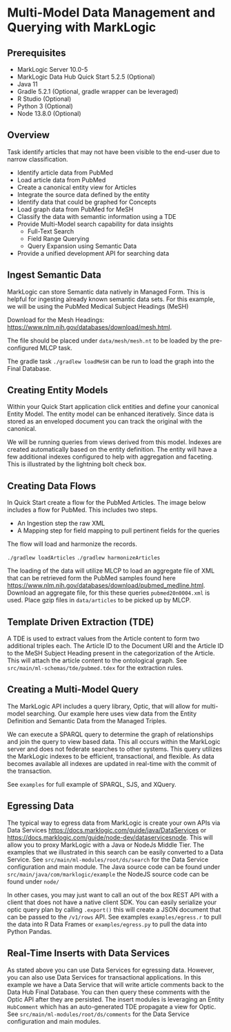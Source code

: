 # Multi-Model Data Management and Querying with MarkLogic

## Prerequisites
* MarkLogic Server 10.0-5
* MarkLogic Data Hub Quick Start 5.2.5 (Optional)
* Java 11
* Gradle 5.2.1 (Optional, gradle wrapper can be leveraged) 
* R Studio (Optional)
* Python 3 (Optional)
* Node 13.8.0 (Optional)
## Overview
Task identify articles that may not have been visible to the end-user due to narrow classification.

* Identify article data from PubMed
* Load article data from PubMed
* Create a canonical entity view for Articles
* Integrate the source data defined by the entity
* Identify data that could be graphed for Concepts
* Load graph data from PubMed for MeSH
* Classify the data with semantic information using a TDE
* Provide Multi-Model search capability for data insights
    * Full-Text Search
    * Field Range Querying
    * Query Expansion using Semantic Data
* Provide a unified development API for searching data

## Ingest Semantic Data

MarkLogic can store Semantic data natively in Managed Form. This is helpful for ingesting already known semantic data sets. For this example, we will be using the PubMed Medical Subject Headings (MeSH)

Download for the Mesh Headings: <https://www.nlm.nih.gov/databases/download/mesh.html>.

The file should be placed under `data/mesh/mesh.nt` to be loaded by the pre-configured MLCP task.

The gradle task `./gradlew loadMeSH` can be run to load the graph into the Final Database.

## Creating Entity Models

Within your Quick Start application click entities and define your canonical Entity Model. The entity model can be enhanced iteratively. Since data is stored as an enveloped document you can track the original with the canonical.

We will be running queries from views derived from this model. Indexes are created automatically based on the entity definition. The entity will have a few additional indexes configured to help with aggregation and faceting. This is illustrated by the lightning bolt check box.

## Creating Data Flows

In Quick Start create a flow for the PubMed Articles. The image below includes a flow for PubMed. This includes two steps.

* An Ingestion step the raw XML
* A Mapping step for field mapping to pull pertinent fields for the queries

The flow will load and harmonize the records.

`./gradlew loadArticles`
`./gradlew harmonizeArticles`

The loading of the data will utilize MLCP to load an aggregate file of XML that can be retrieved form the PubMed samples found here <https://www.nlm.nih.gov/databases/download/pubmed_medline.html>. Download an aggregate file, for this these queries `pubmed20n0004.xml` is used. Place gzip files in `data/articles` to be picked up by MLCP.

## Template Driven Extraction (TDE)

A TDE is used to extract values from the Article content to form two additional triples each. The Article ID to the Document URI and the Article ID to the MeSH Subject Heading present in the categorization of the Article. This will attach the article content to the ontological graph. See `src/main/ml-schemas/tde/pubmed.tdex` for the extraction rules.

## Creating a Multi-Model Query

The MarkLogic API includes a query library, Optic, that will allow for multi-model searching. Our example here uses view data from the Entity Definition and Semantic Data from the Managed Triples.

We can execute a SPARQL query to determine the graph of relationships and join the query to view based data. This all occurs within the MarkLogic server and does not federate searches to other systems. This query utilizes the MarkLogic indexes to be efficient, transactional, and flexible. As data becomes available all indexes are updated in real-time with the commit of the transaction.

See `examples` for full example of SPARQL, SJS, and XQuery.

## Egressing Data

The typical way to egress data from MarkLogic is create your own APIs via Data Services <https://docs.marklogic.com/guide/java/DataServices> or <https://docs.marklogic.com/guide/node-dev/dataservicesnode>. This will allow you to proxy MarkLogic with a Java or NodeJs Middle Tier. The examples that we illustrated in this search can be easily converted to a Data Service.  See `src/main/ml-modules/root/ds/search` for the Data Service configuration and main module. The Java source code can be found under `src/main/java/com/marklogic/example` the NodeJS source code can be found under `node/`

In other cases, you may just want to call an out of the box REST API with a client that does not have a native client SDK. You can easily serialize your optic query plan by calling `.export()` this will create a JSON document that can be passed to the `/v1/rows` API. See examples `examples/egress.r` to pull the data into R Data Frames or `examples/egress.py` to pull the data into Python Pandas.

## Real-Time Inserts with Data Services

As stated above you can use Data Services for egressing data. However, you can also use Data Services for transactional applications. In this example we have a Data Service that will write article comments back to the Data Hub Final Database. You can then query these comments with the Optic API after they are persisted. The insert modules is leveraging an Entity `HubComment` which has an auto-generated TDE propagate a view for Optic. See `src/main/ml-modules/root/ds/comments` for the Data Service configuration and main modules.
